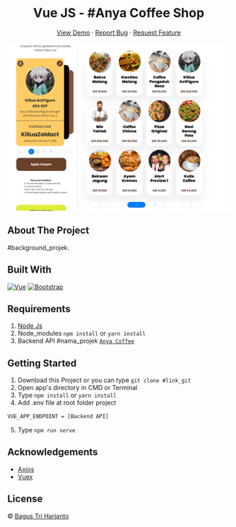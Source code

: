 <h1 align='center'>Vue JS - #Anya Coffee Shop</h1>
  <p align="center">
    <a href="https://anya-coffeeshop.netlify.app/">View Demo</a>
    ·
    <a href="https://github.com/Cotllinz/anya_coffee_frontend/">Report Bug</a>
    ·
    <a href="https://github.com/Cotllinz/anya_coffee_frontend/">Request Feature</a>
  </p>

![Image Banner](src/assets/BG.PNG)

## About The Project

#background_projek.

## Built With

[![Vue](https://img.shields.io/badge/Vue-v2.6.11-green)](https://github.com/vuejs/vue)
[![Bootstrap](https://img.shields.io/badge/Bootstrap-v4.5.x-blue)](https://github.com/bootstrap-vue/bootstrap-vue)

## Requirements

1. <a href="https://nodejs.org/en/download/">Node Js</a>
2. Node_modules `npm install` or `yarn install`
3. Backend API #nama_projek [`Anya Coffee`](https://github.com/Cotllinz/Anya_coffee)

## Getting Started

1. Download this Project or you can type `git clone #link_git`
2. Open app's directory in CMD or Terminal
3. Type `npm install` or `yarn install`
4. Add .env file at root folder project

```sh
VUE_APP_ENDPOINT = [Backend API]
```

5. Type `npm run serve`

## Acknowledgements

- [Axios](https://www.npmjs.com/package/axios)
- [Vuex](https://vuex.vuejs.org/)

## License

© [Bagus Tri Harjanto](https://github.com/Cotllinz/)
